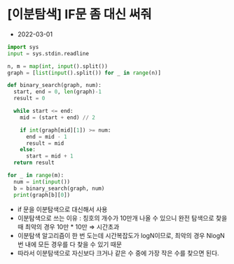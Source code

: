 # [이분탐색] IF문 좀 대신 써줘

- 2022-03-01

```python
import sys
input = sys.stdin.readline

n, m = map(int, input().split())
graph = [list(input().split()) for _ in range(n)]

def binary_search(graph, num):
  start, end = 0, len(graph)-1
  result = 0

  while start <= end:
    mid = (start + end) // 2

    if int(graph[mid][1]) >= num:
      end = mid - 1
      result = mid
    else:
      start = mid + 1
  return result

for _ in range(m):
  num = int(input())
  b = binary_search(graph, num)
  print(graph[b][0])
```

- if 문을 이분탐색으로 대신해서 사용
- 이분탐색으로 쓰는 이유 : 칭호의 개수가 10만개 나올 수 있으니 완전 탐색으로 찾을 때 최악의 경우 10만 * 10만 ⇒ 시간초과
- 이분탐색 알고리즘이 한 번 도는데 시간복잡도가 logN이므로, 최악의 경우 NlogN 번 내에 모든 경우를 다 찾을 수 있기 때문
- 따라서 이분탐색으로 자신보다 크거나 같은 수 중에 가장 작은 수를 찾으면 된다.

